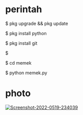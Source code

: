 # perintah
$ pkg upgrade && pkg update

$ pkg install python

$ pkg install git

$ 

$ cd memek

$ python memek.py


# photo

<a href="https://ibb.co/hF0L6SY"><img src="https://i.ibb.co/whtBkfc/Screenshot-2022-0519-234039.jpg" alt="Screenshot-2022-0519-234039" border="0"></a>

